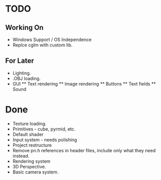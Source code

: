 # TODO

## Working On
* Windows Support / OS Independence
* Replce cglm with custom lib.

## For Later
* Lighting.
* .OBJ loading.
* GUI
** Text rendering
** Image rendering
** Buttons
** Text fields
** Sound

# Done
* Texture loading.
* Primitives - cube, pyrmid, etc.
* Default shader
* Input system - needs polishing
* Project restructure
* Remove pn.h references in header files, include only what they need instead.
* Rendering system
* 3D Perspective.
* Basic camera system.